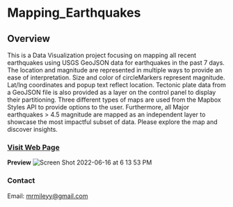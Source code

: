 # Mapping_Earthquakes

## Overview

This is a Data Visualization project focusing on mapping all recent earthquakes using USGS GeoJSON data for earthquakes in the past 7 days.  The location and magnitude are represented in multiple ways to provide an ease of interpretation.  Size and color of circleMarkers represent magnitude.  Lat/lng coordinates and popup text reflect location.  Tectonic plate data from a GeoJSON file is also provided as a layer on the control panel to display their partitioning.  Three different types of maps are used from the Mapbox Styles API to provide options to the user.  Furthermore, all Major earthquakes > 4.5 magnitude are mapped as an independent layer to showcase the most impactful subset of data.  Please explore the map and discover insights.

### [Visit Web Page](https://m-miley.github.io/Mapping_Earthquakes/)

**Preview**
![Screen Shot 2022-06-16 at 6 13 53 PM](https://user-images.githubusercontent.com/100544761/174193224-2a3d3cba-2a14-4cb6-aa5b-a61eca386d88.png)

### Contact

Email: mrmileyy@gmail.com